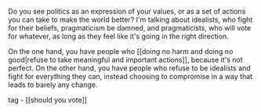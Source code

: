 Do you see politics as an expression of your values, or as a set of actions you can take to make the world better? I'm talking about idealists, who fight for their beliefs, pragmaticism be damned, and pragmaticists, who will vote for whatever, as long as they feel like it's going in the right direction.

On the one hand, you have people who [[doing no harm and doing no good|refuse to take meaningful and important actions]], because it's not perfect. On the other hand, you have people who refuse to be idealists and fight for everything they can, instead choosing to compromise in a way that leads to barely any change.

tag - [[should you vote]]
